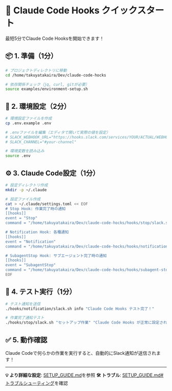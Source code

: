 # 🚀 Claude Code Hooks クイックスタート

最短5分でClaude Code Hooksを開始できます！

## 📦 1. 準備（1分）

```bash
# プロジェクトディレクトリに移動
cd /home/takuyatakaira/Dev/claude-code-hocks

# 依存関係チェック（jq, curl, gitが必要）
source examples/environment-setup.sh
```

## 🔐 2. 環境設定（2分）

```bash
# 環境設定ファイルを作成
cp .env.example .env

# .envファイルを編集（エディタで開いて実際の値を設定）
# SLACK_WEBHOOK_URL="https://hooks.slack.com/services/YOUR/ACTUAL/WEBHOOK/URL"
# SLACK_CHANNEL="#your-channel"

# 環境変数を読み込み
source .env
```

## ⚙️ 3. Claude Code設定（1分）

```bash
# 設定ディレクトリ作成
mkdir -p ~/.claude

# 設定ファイル作成
cat > ~/.claude/settings.toml << EOF
# Stop Hook: 作業完了時の通知
[[hooks]]
event = "Stop"
command = "/home/takuyatakaira/Dev/claude-code-hocks/hooks/stop/slack.sh"

# Notification Hook: 各種通知
[[hooks]]
event = "Notification"
command = "/home/takuyatakaira/Dev/claude-code-hocks/hooks/notification/slack.sh"

# SubagentStop Hook: サブエージェント完了時の通知
[[hooks]]
event = "SubagentStop"
command = "/home/takuyatakaira/Dev/claude-code-hocks/hooks/subagent-stop/slack.sh"
EOF
```

## 🧪 4. テスト実行（1分）

```bash
# テスト通知を送信
./hooks/notification/slack.sh info "Claude Code Hooks テスト完了！"

# 作業完了通知テスト
./hooks/stop/slack.sh "セットアップ作業" "Claude Code Hooks が正常に設定されました" "5分"
```

## ✅ 5. 動作確認

Claude Codeで何らかの作業を実行すると、自動的にSlack通知が送信されます！

---

**💡 より詳細な設定**: [SETUP_GUIDE.md](SETUP_GUIDE.md)を参照
**🛠️ トラブル**: [SETUP_GUIDE.md#トラブルシューティング](SETUP_GUIDE.md#🛠️-トラブルシューティング)を確認
